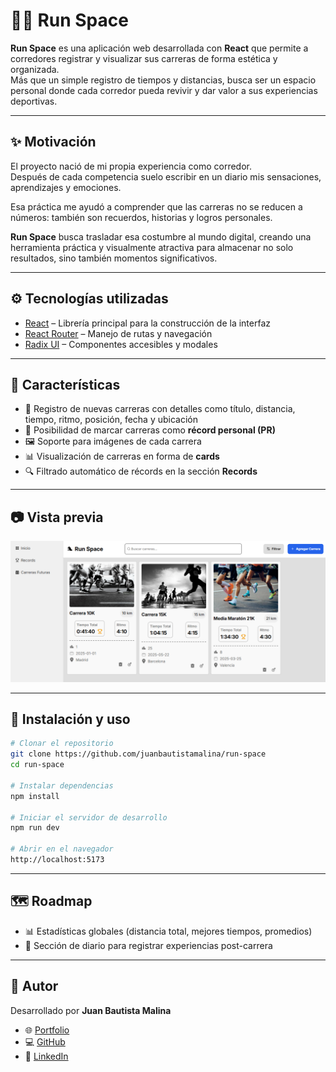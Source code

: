 # 🏃🏻 Run Space

**Run Space** es una aplicación web desarrollada con **React** que permite a corredores registrar y visualizar sus carreras de forma estética y organizada.  
Más que un simple registro de tiempos y distancias, busca ser un espacio personal donde cada corredor pueda revivir y dar valor a sus experiencias deportivas.

---

## ✨ Motivación

El proyecto nació de mi propia experiencia como corredor.  
Después de cada competencia suelo escribir en un diario mis sensaciones, aprendizajes y emociones.  

Esa práctica me ayudó a comprender que las carreras no se reducen a números: también son recuerdos, historias y logros personales.  

**Run Space** busca trasladar esa costumbre al mundo digital, creando una herramienta práctica y visualmente atractiva para almacenar no solo resultados, sino también momentos significativos.

---

## ⚙️ Tecnologías utilizadas

- [React](https://react.dev/) – Librería principal para la construcción de la interfaz  
- [React Router](https://reactrouter.com/) – Manejo de rutas y navegación  
- [Radix UI](https://www.radix-ui.com/) – Componentes accesibles y modales  

---

## 🚀 Características

- 📌 Registro de nuevas carreras con detalles como título, distancia, tiempo, ritmo, posición, fecha y ubicación  
- 🏅 Posibilidad de marcar carreras como **récord personal (PR)**  
- 🖼️ Soporte para imágenes de cada carrera  
- 📊 Visualización de carreras en forma de **cards**  
- 🔍 Filtrado automático de récords en la sección **Records**  

---

## 📷 Vista previa

![Vista de Run Space](assets/screenshot.png)

---

## 🔧 Instalación y uso

```bash
# Clonar el repositorio
git clone https://github.com/juanbautistamalina/run-space
cd run-space

# Instalar dependencias
npm install

# Iniciar el servidor de desarrollo
npm run dev

# Abrir en el navegador
http://localhost:5173
```

---

## 🗺️ Roadmap

<!-- - ✅ Persistencia de datos con **localStorage** o integración con **Firebase/Supabase**   -->
- 📊 Estadísticas globales (distancia total, mejores tiempos, promedios)  
- 📝 Sección de diario para registrar experiencias post-carrera  

---

## 👤 Autor

Desarrollado por **Juan Bautista Malina**

- 🌐 [Portfolio](https://juanbautistamalina.github.io/portfolio/)  
- 💻 [GitHub](https://github.com/juanbautistamalina)  
- 💼 [LinkedIn](https://www.linkedin.com/in/juan-bautista-malina)  
